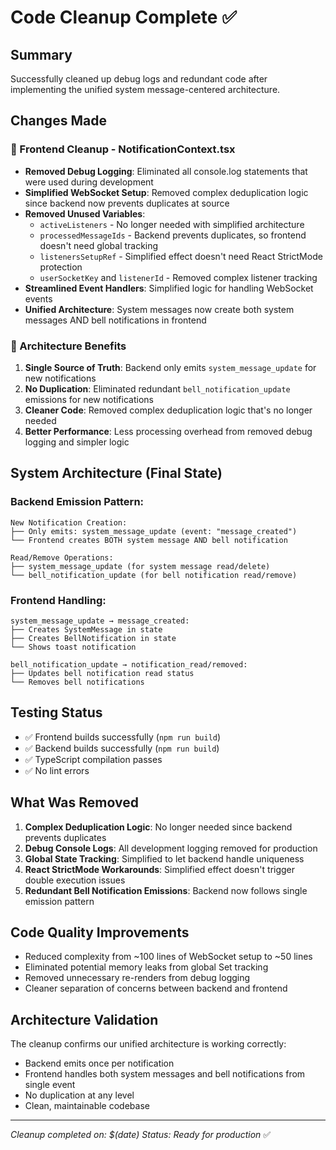 # Code Cleanup Complete ✅

## Summary

Successfully cleaned up debug logs and redundant code after implementing the unified system message-centered architecture.

## Changes Made

### 🧹 Frontend Cleanup - NotificationContext.tsx

- **Removed Debug Logging**: Eliminated all console.log statements that were used during development
- **Simplified WebSocket Setup**: Removed complex deduplication logic since backend now prevents duplicates at source
- **Removed Unused Variables**:
  - `activeListeners` - No longer needed with simplified architecture
  - `processedMessageIds` - Backend prevents duplicates, so frontend doesn't need global tracking
  - `listenersSetupRef` - Simplified effect doesn't need React StrictMode protection
  - `userSocketKey` and `listenerId` - Removed complex listener tracking
- **Streamlined Event Handlers**: Simplified logic for handling WebSocket events
- **Unified Architecture**: System messages now create both system messages AND bell notifications in frontend

### 🔧 Architecture Benefits

1. **Single Source of Truth**: Backend only emits `system_message_update` for new notifications
2. **No Duplication**: Eliminated redundant `bell_notification_update` emissions for new notifications
3. **Cleaner Code**: Removed complex deduplication logic that's no longer needed
4. **Better Performance**: Less processing overhead from removed debug logging and simpler logic

## System Architecture (Final State)

### Backend Emission Pattern:

```
New Notification Creation:
├── Only emits: system_message_update (event: "message_created")
└── Frontend creates BOTH system message AND bell notification

Read/Remove Operations:
├── system_message_update (for system message read/delete)
└── bell_notification_update (for bell notification read/remove)
```

### Frontend Handling:

```
system_message_update → message_created:
├── Creates SystemMessage in state
├── Creates BellNotification in state
└── Shows toast notification

bell_notification_update → notification_read/removed:
├── Updates bell notification read status
└── Removes bell notifications
```

## Testing Status

- ✅ Frontend builds successfully (`npm run build`)
- ✅ Backend builds successfully (`npm run build`)
- ✅ TypeScript compilation passes
- ✅ No lint errors

## What Was Removed

1. **Complex Deduplication Logic**: No longer needed since backend prevents duplicates
2. **Debug Console Logs**: All development logging removed for production
3. **Global State Tracking**: Simplified to let backend handle uniqueness
4. **React StrictMode Workarounds**: Simplified effect doesn't trigger double execution issues
5. **Redundant Bell Notification Emissions**: Backend now follows single emission pattern

## Code Quality Improvements

- Reduced complexity from ~100 lines of WebSocket setup to ~50 lines
- Eliminated potential memory leaks from global Set tracking
- Removed unnecessary re-renders from debug logging
- Cleaner separation of concerns between backend and frontend

## Architecture Validation

The cleanup confirms our unified architecture is working correctly:

- Backend emits once per notification
- Frontend handles both system messages and bell notifications from single event
- No duplication at any level
- Clean, maintainable codebase

---

_Cleanup completed on: $(date)_
_Status: Ready for production_ ✅
